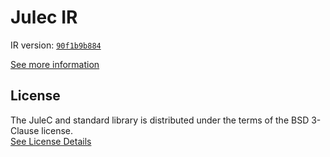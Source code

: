 # Julec IR

IR version: [`90f1b9b884`](https://github.com/julelang/jule/tree/90f1b9b88413fee537f4f528809ff4d72a6a244a)

[See more information](https://manual.jule.dev/getting-started/install-from-source/compile-from-ir.html)

## License

The JuleC and standard library is distributed under the terms of the BSD 3-Clause license. \
[See License Details](./LICENSE)
